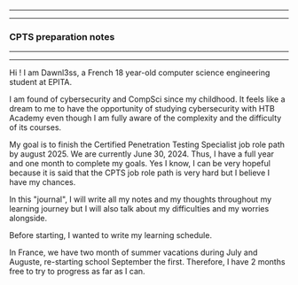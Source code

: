 --------------------------------------------
--------------------------------------------
### CPTS preparation notes

--------------------------------------------
--------------------------------------------

Hi ! I am Dawnl3ss, a French 18 year-old computer science engineering student at EPITA.

I am found of cybersecurity and CompSci since my childhood. It feels like a dream to me to have the opportunity of studying cybersecurity with HTB Academy even though I am fully aware of the complexity and the difficulty of its courses.

My goal is to finish the Certified Penetration Testing Specialist job role path by august 2025. We are currently June 30, 2024. Thus, I have a full year and one month to complete my goals. Yes I know, I can be very hopeful because it is said that the CPTS job role path is very hard but I believe I have my chances.

In this "journal", I will write all my notes and my thoughts throughout my learning journey but I will also talk about my difficulties and my worries alongside.

Before starting, I wanted to write my learning schedule.

In France, we have two month of summer vacations during July and Auguste, re-starting school September the first. Therefore, I have 2 months free to try to progress as far as I can. 
